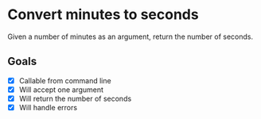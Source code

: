 # Convert minutes to seconds

Given a number of minutes as an argument, return the number of seconds.

## Goals

- [x] Callable from command line
- [x] Will accept one argument
- [x] Will return the number of seconds
- [x] Will handle errors
